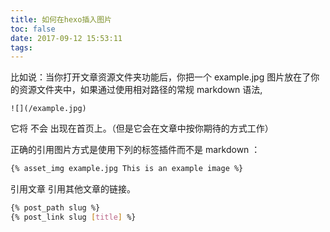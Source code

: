 ```yaml
---
title: 如何在hexo插入图片
toc: false
date: 2017-09-12 15:53:11
tags:
---
```


比如说：当你打开文章资源文件夹功能后，你把一个 example.jpg 图片放在了你的资源文件夹中，如果通过使用相对路径的常规 markdown 语法,
```
![](/example.jpg)
```
它将 不会 出现在首页上。（但是它会在文章中按你期待的方式工作）

正确的引用图片方式是使用下列的标签插件而不是 markdown ：
```bash
{% asset_img example.jpg This is an example image %}

```
引用文章
引用其他文章的链接。
```bash
{% post_path slug %}
{% post_link slug [title] %}
```